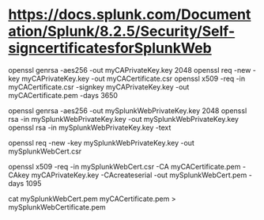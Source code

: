 # https://docs.splunk.com/Documentation/Splunk/8.2.5/Security/Self-signcertificatesforSplunkWeb

openssl genrsa -aes256 -out myCAPrivateKey.key 2048
openssl req -new -key myCAPrivateKey.key -out myCACertificate.csr
openssl x509 -req -in myCACertificate.csr -signkey myCAPrivateKey.key -out myCACertificate.pem -days 3650

openssl genrsa -aes256 -out mySplunkWebPrivateKey.key 2048
openssl rsa -in mySplunkWebPrivateKey.key -out mySplunkWebPrivateKey.key
openssl rsa -in mySplunkWebPrivateKey.key -text

openssl req -new -key mySplunkWebPrivateKey.key -out mySplunkWebCert.csr

openssl x509 -req -in mySplunkWebCert.csr -CA myCACertificate.pem -CAkey myCAPrivateKey.key -CAcreateserial -out mySplunkWebCert.pem -days 1095

cat mySplunkWebCert.pem myCACertificate.pem > mySplunkWebCertificate.pem
